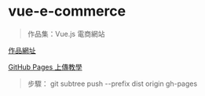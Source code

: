 # vue-e-commerce

> 作品集：Vue.js 電商網站

[作品網址](https://charlie0228.github.io/vue-e-commerce/)

[GitHub Pages 上傳教學](https://medium.com/@4a490063/%E6%8A%8A-vue-cli-%E5%B0%88%E6%A1%88%E9%83%A8%E5%B1%AC%E5%88%B0-github-pages-%E4%B8%8A-5e85dad69661)

> 步驟：
> git subtree push --prefix dist origin gh-pages
